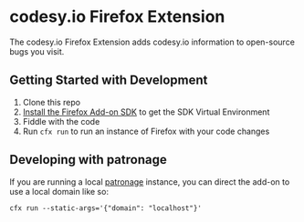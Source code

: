 codesy.io Firefox Extension
===========================

The codesy.io Firefox Extension adds codesy.io information to open-source bugs
you visit.

Getting Started with Development
--------------------------------

1. Clone this repo
2. [Install the Firefox Add-on SDK](https://addons.mozilla.org/developers/docs/sdk/latest/dev-guide/tutorials/installation.html) to get the SDK Virtual Environment
3. Fiddle with the code
4. Run `cfx run` to run an instance of Firefox with your code changes

Developing with patronage
-------------------------

If you are running a local [patronage](https://github.com/codesy/patronage)
instance, you can direct the add-on to use a local domain like so:
```
cfx run --static-args='{"domain": "localhost"}'
```
